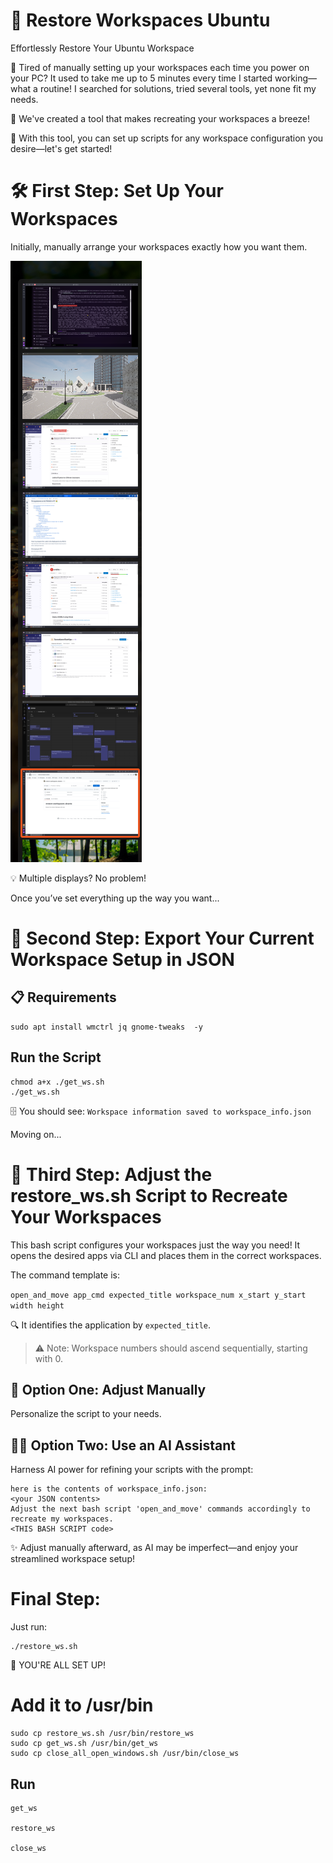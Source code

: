 # 🌟 Restore Workspaces Ubuntu
Effortlessly Restore Your Ubuntu Workspace

🚀 Tired of manually setting up your workspaces each time you power on your PC? It used to take me up to 5 minutes every time I started working—what a routine! I searched for solutions, tried several tools, yet none fit my needs.

🤖 We've created a tool that makes recreating your workspaces a breeze!

🎯 With this tool, you can set up scripts for any workspace configuration you desire—let's get started!

# 🛠️ First Step: Set Up Your Workspaces
Initially, manually arrange your workspaces exactly how you want them.

![image](image-1.png)

💡 Multiple displays? No problem!

Once you’ve set everything up the way you want...

# 📝 Second Step: Export Your Current Workspace Setup in JSON
## 📋 Requirements
```
sudo apt install wmctrl jq gnome-tweaks  -y
```

## Run the Script
```
chmod a+x ./get_ws.sh
./get_ws.sh
```

🗄️ You should see: `Workspace information saved to workspace_info.json`

Moving on...

# 🔧 Third Step: Adjust the restore_ws.sh Script to Recreate Your Workspaces
This bash script configures your workspaces just the way you need! It opens the desired apps via CLI and places them in the correct workspaces.

The command template is:

`open_and_move app_cmd expected_title workspace_num x_start y_start width height`

🔍 It identifies the application by `expected_title`.

> ⚠️ Note: Workspace numbers should ascend sequentially, starting with 0.

## 🔨 Option One: Adjust Manually
Personalize the script to your needs.

## 🧙‍♂️ Option Two: Use an AI Assistant
Harness AI power for refining your scripts with the prompt:

```
here is the contents of workspace_info.json:
<your JSON contents>
Adjust the next bash script 'open_and_move' commands accordingly to recreate my workspaces.
<THIS BASH SCRIPT code>
```
✨ Adjust manually afterward, as AI may be imperfect—and enjoy your streamlined workspace setup!


# Final Step:
Just run:

```
./restore_ws.sh
```

🎉 YOU'RE ALL SET UP!

# Add it to /usr/bin

```
sudo cp restore_ws.sh /usr/bin/restore_ws
sudo cp get_ws.sh /usr/bin/get_ws
sudo cp close_all_open_windows.sh /usr/bin/close_ws
```

## Run
```
get_ws

restore_ws

close_ws
```